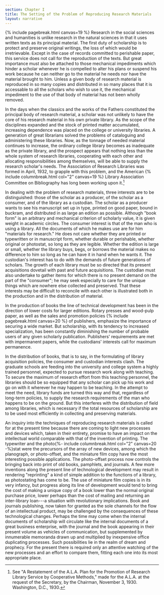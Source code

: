 ```yaml
---
section: Chapter I
title: The Setting of the Problem of Reproducing Research Materials
layout: narrative
---
```


 {% include pagebreak.html canvas=19 %} Research in the social sciences and humanities is unlike research in
the natural sciences in that it uses written texts as its principal
material. The first duty of scholarship is to protect and preserve
original writings, the loss of which would be irretrievable. Except
in the case of records committed to perishable paper, this service
does not call for the reproduction of the texts. But great importance
must also be attached to those mechanical impediments which hinder a
scholar whenever he is compelled to alter his plans or suspend his
work because he can neither go to the material he needs nor have the
material brought to him. Unless a given body of research material is
reproduced in so many copies and distributed in so many places that
it is accessable to all the scholars who wish to use it, the
mechanical impediment to the use of that body of material has not
been wholly removed.

In the days when the classics and the works of the Fathers
constituted the principal body of research material, a scholar was
not unlikely to have the core of his research material in his own
private library. As the scope of the disciplines expanded and the
stock of printed matter accumulated, increasing dependence was placed
on the college or university libraries. A generation of great
librarians solved the problems of cataloguing and administering these
libraries. Now, as the tonnage of needed material continues to
increase, the ordinary college library becomes as inadequate as the
private library, and the prospect appears that nothing less than the
whole system of research libraries, cooperating with each other and
allocating responsibilities among themselves, will be able to supply
the research scholar's needs. The Association of Research Libraries
was formed in April, 1932, to grapple with this problem, and the
American {% include columnbreak.html col="2" canvas=19 %} Library Association Committee on Bibliography has
long been working upon it.[^n1]

[^n1]: See "A Restatement of the A.L.A. Plan for the Promotion of Research Library Service by Cooperative Methods," made for the A.L.A. at the request of the Secretary, by the Chairman, November 3, 1930. Washington, D.C., 1930.

In dealing with the problem of research materials, three interests
are to be distinguished: those of the scholar as a producer, of the
scholar as a consumer, and of the library as a custodian. The scholar
as a producer wants to see his manuscript set up in type, printed on
good paper, bound in buckram, and distributed in as large an edition
as possible. Although "book form" is an arbitrary and mechanical
criterion of scholarly value, it is given weight in academic circles.
The consumer interest is that of the man who is using a library. All
the documents of which he makes use are for him "materials for
research." He does not care whether they are printed or typewritten
or in manuscript form, whether durable or perishable, whether
original or photostat, so long as they are legible. Whether the
edition is large or small, whether the library buys, begs, or borrows
the material makes no difference to him so long as he can have it in
hand when he wants it. The custodian's interest has to do with the
demands of future generations of scholars. The growth of each library
must be so directed that its present acquisitions dovetail with past
and future acquisitions. The custodian must also undertake to gather
items for which there is no present demand on the part of the
"consumer"; he may seek especially to care for the unique things
which are nowhere else collected and preserved. That these interests
may be difficult to reconcile with each other is illustrated both in
the production and in the distribution of material.

In the production of books the line of technical development has been
in the direction of lower costs for larger editions. Rotary presses
and wood-pulp paper, as well as the sales and promotion policies {% include pagebreak.html canvas=20 %} of
publishers, emphasize the importance of securing a wide market.
But scholarship, with its tendency to increased specialization, has
been constantly diminishing the number of probable users of any given
scholarly publication. Publishers' requirements are met with
impermanent papers, while the custodians' interests call for maximum
permanence.

In the distribution of books, that is to say, in the formulating of
library acquisition policies, the consumer and custodian interests
clash. The graduate schools are feeding into the university and
college system a highly trained personnel, expected to pursue
research work along with teaching. To secure the maximum of research
effort from this teaching personnel, the libraries should be so
equipped that any scholar can pick up his work and go on with it
wherever he may happen to be teaching. In the attempt to meet the
need, library funds are turned this way and that, regardless of
long-term policies, to supply the research requirements of the man
who happens to be on the ground. But this interferes with the
distribution of field among libraries, which is necessary if the
total resources of scholarship are to be used most efficiently in
collecting and preserving materials.

An inquiry into the techniques of reproducing research materials is
called for at the present time because there are coming to light new
processes and devices which, taken in their entirety, promise to have
an impact on the intellectual world comparable with that of the
invention of printing. The typewriter and the photo{%- include columnbreak.html col="2" canvas=20 -%}stat
were the precursors of the array of new devices, among which the
planograph, or photo-offset, and the miniature film copy have the
most interesting possible applications. The photo-offset process now
controls the bringing back into print of old books, pamphlets, and
journals. A few more inventions along the present line of
technological development may result in rendering "reprinting" a kind
of simple addition to the functions of a library, as photostating has
come to be. The use of miniature film copies is in its very infancy,
but progress along its line of development would tend to bring the
cost of making a unique copy of a book lower than the normal original
purchase price, lower perhaps than the cost of mailing and returning
an inter-library loan---a situation with revolutionary implications.
Book and journals publishing, now taken for granted as the sole
channels for the flow of an intellectual product, may be challenged
by the consequences of these technological changes. Perhaps the time
may come when the internal documents of scholarship will circulate
like the internal documents of a great business enterprise, with the
journal and the book appearing in their present volume as vehicles of
communication, but supplemented by innumerable memoranda drawn up and
multiplied by inexpensive office duplicating processes. Such
possibilities lie in the realm of dream and prophecy. For the present
there is required only an attentive watching of the new processes and
an effort to compare them, fitting each one into its most appropriate
place.
